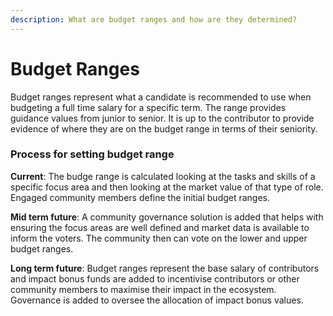 ```yaml
---
description: What are budget ranges and how are they determined?
---
```


# Budget Ranges

Budget ranges represent what a candidate is recommended to use when budgeting a full time salary for a specific term. The range provides guidance values from junior to senior. It is up to the contributor to provide evidence of where they are on the budget range in terms of their seniority.



### Process for setting budget range

**Current**: The budge range is calculated looking at the tasks and skills of a specific focus area and then looking at the market value of that type of role. Engaged community members define the initial budget ranges.

**Mid term future**: A community governance solution is added that helps with ensuring the focus areas are well defined and market data is available to inform the voters. The community then can vote on the lower and upper budget ranges.

**Long term future**: Budget ranges represent the base salary of contributors and impact bonus funds are added to incentivise contributors or other community members to maximise their impact in the ecosystem. Governance is added to oversee the allocation of impact bonus values.&#x20;
